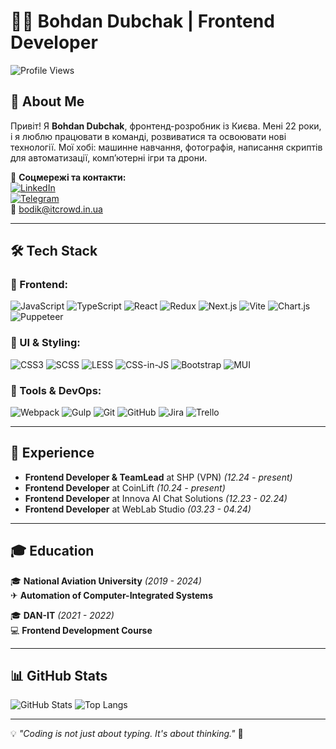 # 👨‍💻 Bohdan Dubchak | Frontend Developer

![Profile Views](https://komarev.com/ghpvc/?username=codeBerzerk&color=blueviolet)

## 🚀 About Me
Привіт! Я **Bohdan Dubchak**, фронтенд-розробник із Києва. Мені 22 роки, і я люблю працювати в команді, розвиватися та освоювати нові технології. Мої хобі: машинне навчання, фотографія, написання скриптів для автоматизації, комп’ютерні ігри та дрони.

🔗 **Соцмережі та контакти:**  
[![LinkedIn](https://img.shields.io/badge/LinkedIn-0077B5?style=for-the-badge&logo=linkedin&logoColor=white)](https://www.linkedin.com/in/bohdan-dubchak-0a235b246/)  
[![Telegram](https://img.shields.io/badge/Telegram-2CA5E0?style=for-the-badge&logo=telegram&logoColor=white)](https://t.me/BeRZRk)  
📧 [bodik@itcrowd.in.ua](mailto:bodik@itcrowd.in.ua)

---

## 🛠 Tech Stack
### 📌 Frontend:
![JavaScript](https://img.shields.io/badge/-JavaScript-F7DF1E?style=for-the-badge&logo=javascript&logoColor=black)
![TypeScript](https://img.shields.io/badge/-TypeScript-3178C6?style=for-the-badge&logo=typescript&logoColor=white)
![React](https://img.shields.io/badge/-React-61DAFB?style=for-the-badge&logo=react&logoColor=black)
![Redux](https://img.shields.io/badge/-Redux-764ABC?style=for-the-badge&logo=redux&logoColor=white)
![Next.js](https://img.shields.io/badge/-Next.js-000000?style=for-the-badge&logo=next.js&logoColor=white)
![Vite](https://img.shields.io/badge/-Vite-646CFF?style=for-the-badge&logo=vite&logoColor=white)
![Chart.js](https://img.shields.io/badge/-Chart.js-FF6384?style=for-the-badge&logo=chartdotjs&logoColor=white)
![Puppeteer](https://img.shields.io/badge/-Puppeteer-40B5A4?style=for-the-badge&logo=puppeteer&logoColor=white)

### 🎨 UI & Styling:
![CSS3](https://img.shields.io/badge/-CSS3-1572B6?style=for-the-badge&logo=css3&logoColor=white)
![SCSS](https://img.shields.io/badge/-SCSS-CC6699?style=for-the-badge&logo=sass&logoColor=white)
![LESS](https://img.shields.io/badge/-LESS-1D365D?style=for-the-badge&logo=less&logoColor=white)
![CSS-in-JS](https://img.shields.io/badge/-CSS--in--JS-DB7093?style=for-the-badge)
![Bootstrap](https://img.shields.io/badge/-Bootstrap-7952B3?style=for-the-badge&logo=bootstrap&logoColor=white)
![MUI](https://img.shields.io/badge/-Material--UI-0081CB?style=for-the-badge&logo=mui&logoColor=white)

### 🔧 Tools & DevOps:
![Webpack](https://img.shields.io/badge/-Webpack-8DD6F9?style=for-the-badge&logo=webpack&logoColor=black)
![Gulp](https://img.shields.io/badge/-Gulp-CF4647?style=for-the-badge&logo=gulp&logoColor=white)
![Git](https://img.shields.io/badge/-Git-F05032?style=for-the-badge&logo=git&logoColor=white)
![GitHub](https://img.shields.io/badge/-GitHub-181717?style=for-the-badge&logo=github&logoColor=white)
![Jira](https://img.shields.io/badge/-Jira-0052CC?style=for-the-badge&logo=jira&logoColor=white)
![Trello](https://img.shields.io/badge/-Trello-0079BF?style=for-the-badge&logo=trello&logoColor=white)

---

## 💼 Experience
- **Frontend Developer & TeamLead** at SHP (VPN) *(12.24 - present)*
- **Frontend Developer** at CoinLift *(10.24 - present)*
- **Frontend Developer** at Innova AI Chat Solutions *(12.23 - 02.24)*
- **Frontend Developer** at WebLab Studio *(03.23 - 04.24)*

---

## 🎓 Education
🎓 **National Aviation University** *(2019 - 2024)*  
✈ **Automation of Computer-Integrated Systems**

🎓 **DAN-IT** *(2021 - 2022)*  
💻 **Frontend Development Course**

---

## 📊 GitHub Stats
![GitHub Stats](https://github-readme-stats.vercel.app/api?username=codeBerzerk&show_icons=true&theme=radical)
![Top Langs](https://github-readme-stats.vercel.app/api/top-langs/?username=codeBerzerk&layout=compact&theme=radical)

---

💡 *"Coding is not just about typing. It's about thinking."* 🚀
